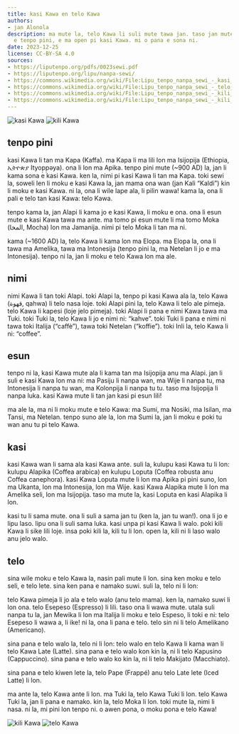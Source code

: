 ```yaml
---
title: kasi Kawa en telo Kawa
authors:
- jan Alonola
description: ma mute la, telo Kawa li suli mute tawa jan. taso jan mute ala li sona
  e tenpo pini, e ma open pi kasi Kawa. mi o pana e sona ni.
date: 2023-12-25
license: CC-BY-SA 4.0
sources:
- https://liputenpo.org/pdfs/0023sewi.pdf
- https://liputenpo.org/lipu/nanpa-sewi/
- https://commons.wikimedia.org/wiki/File:Lipu_tenpo_nanpa_sewi_-_kasi_Kawa.png
- https://commons.wikimedia.org/wiki/File:Lipu_tenpo_nanpa_sewi_-_telo_Kawa.png
- https://commons.wikimedia.org/wiki/File:Lipu_tenpo_nanpa_sewi_-_kili_Kawa_01.png
- https://commons.wikimedia.org/wiki/File:Lipu_tenpo_nanpa_sewi_-_kili_Kawa_02.png
---
```


![kasi Kawa](https://upload.wikimedia.org/wikipedia/commons/5/51/Lipu_tenpo_nanpa_sewi_-_kasi_Kawa.png)
![kili Kawa](https://upload.wikimedia.org/wikipedia/commons/b/bd/Lipu_tenpo_nanpa_sewi_-_kili_Kawa_01.png)

## tenpo pini

kasi Kawa li tan ma Kapa (Kaffa). ma Kapa li ma lili lon ma Isijopija (Ethiopia, ኢትዮጵያ Ityop̣p̣əya). ona li lon ma Apika. tenpo pini mute (~900 AD) la, jan li kama sona e kasi Kawa. ken la, nimi pi kasi Kawa li tan ma Kapa. toki sewi la, soweli len li moku e kasi Kawa la, jan mama ona wan (jan Kali “Kaldi”) kin li moku e kasi Kawa. ni la, ona li wile lape ala, li pilin wawa! kama la, ona li pali e telo tan kasi Kawa: telo Kawa.

tenpo kama la, jan Alapi li kama jo e kasi Kawa, li moku e ona. ona li esun mute e kasi Kawa tawa ma ante. ma tomo pi esun mute li ma tomo Moka (اﻟﻤﺨﺎ, Mocha) lon ma Jamanija. nimi pi telo Moka li tan ma ni.

kama (~1600 AD) la, telo Kawa li kama lon ma Elopa. ma Elopa la, ona li tawa ma Amelika, tawa ma Intonesija (tenpo pini la, ma Netelan li jo e ma Intonesija). tenpo ni la, jan li moku e telo Kawa lon ma ale.

## nimi

nimi Kawa li tan toki Alapi. toki Alapi la, tenpo pi kasi Kawa ala la, telo Kawa (ﻗﻬﻮة, qahwa) li telo nasa loje. toki Alapi pini la, telo Kawa li telo ale pimeja. telo Kawa li kapesi (loje jelo pimeja). toki Alapi li pana e nimi Kawa tawa ma Tuki. toki Tuki la, telo Kawa li jo e nimi ni: “kahve”. toki Tuki li pana e nimi ni tawa toki Italija (“caffè”), tawa toki Netelan (“koffie”). toki Inli la, telo Kawa li ni: “coffee”.

## esun

tenpo ni la, kasi Kawa mute ala li kama tan ma Isijopija anu ma Alapi. jan li suli e kasi Kawa lon ma ni: ma Pasiju li nanpa wan, ma Wije li nanpa tu, ma Intonesija li nanpa tu wan, ma Kolonpija li nanpa tu tu. taso ma Isijopija li nanpa luka. kasi Kawa mute li tan jan kasi pi esun lili!

ma ale la, ma ni li moku mute e telo Kawa: ma Sumi, ma Nosiki, ma Isilan, ma Tansi, ma Netelan. tenpo suno ale la, lon ma Sumi la, jan li moku e poki tu wan anu tu pi telo Kawa.

## kasi

kasi Kawa wan li sama ala kasi Kawa ante. suli la, kulupu kasi Kawa tu li lon: kulupu Alapika (Coffea arabica) en kulupu Loputa (Coffea robusta anu Coffea canephora). kasi Kawa Loputa mute li lon ma Apika pi pini suno, lon ma Ukanta, lon ma Intonesija, lon ma Wije. kasi Kawa Alapika mute li lon ma Amelika seli, lon ma Isijopija. taso ma mute la, kasi Loputa en kasi Alapika li lon.

kasi tu li sama mute. ona li suli a sama jan tu (ken la, jan tu wan!). ona li jo e lipu laso. lipu ona li suli sama luka. kasi unpa pi kasi Kawa li walo. poki kili Kawa li sike lili loje. insa poki kili la, kili tu li lon. open la, kili ni li laso walo anu jelo walo.

## telo

sina wile moku e telo Kawa la, nasin pali mute li lon. sina ken moku e telo seli, e telo lete. sina ken pana e namako suwi. suli la, telo ni li lon:

telo Kawa pimeja li jo ala e telo walo (anu telo mama). ken la, namako suwi li lon ona. telo Esepeso (Espresso) li lili. taso ona li wawa mute. utala suli nanpa tu la, jan Mewika li lon ma Italija li moku e telo Espeso, li toki e ni: telo Esepeso li wawa a, li ike! ni la, ona li pana e telo. telo sin ni li telo Amelikano (Americano).

sina pana e telo walo la, telo ni li lon: telo walo en telo Kawa li kama wan li telo Kawa Late (Latte). sina pana e telo walo kon kin la, ni li telo Kapusino (Cappuccino). sina pana e telo walo ko kin la, ni li telo Makijato (Macchiato).

sina pana e telo kiwen lete la, telo Pape (Frappé) anu telo Late lete (Iced Latte) li lon.

ma ante la, telo Kawa ante li lon. ma Tuki la, telo Kawa Tuki li lon. telo Kawa Tuki la, jan li pana e namako. kin la, telo Moka li lon. toki mute la, nimi li nasa. ni la, mi pini lon tenpo ni. o awen pona, o moku pona e telo Kawa!

![kili Kawa](https://upload.wikimedia.org/wikipedia/commons/7/74/Lipu_tenpo_nanpa_sewi_-_kili_Kawa_02.png)
![telo Kawa](https://upload.wikimedia.org/wikipedia/commons/0/09/Lipu_tenpo_nanpa_sewi_-_telo_Kawa.png)